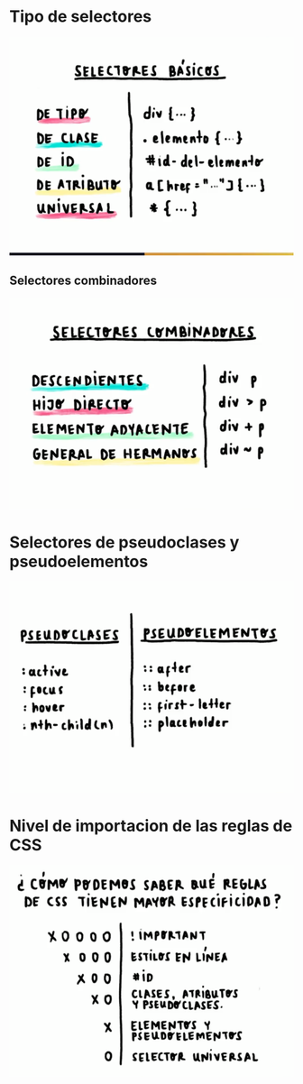 # Tipo de selectores

![Tipo de selectores](/img/selectores.png "Tipo de selectores")

## Selectores combinadores

![Selectores combinadores](/img/selectores-combinadores.png "Selectores combinadores")

# Selectores de pseudoclases y pseudoelementos

![Selectores de pseudoclases y pseudoelementos](/img/selectores-pseudoclases-pseudoelementos.png "Selectores de pseudoclases y pseudoelementos")

# Nivel de importacion de las reglas de CSS

![Nivel de importancia reglas CSS](/img/importancia-reglas-css.png "Nivel de importancia reglas CSS")


